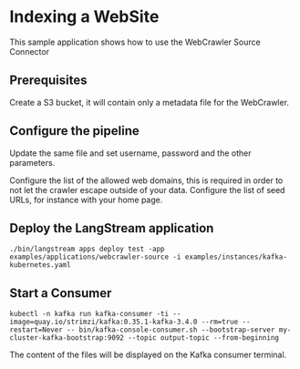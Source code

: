 # Indexing a WebSite

This sample application shows how to use the WebCrawler Source Connector

## Prerequisites

Create a S3 bucket, it will contain only a metadata file for the WebCrawler.

## Configure the pipeline

Update the same file and set username, password and the other parameters.

Configure the list of the allowed web domains, this is required in order to not let the crawler escape outside of your data.
Configure the list of seed URLs, for instance with your home page.


## Deploy the LangStream application

```
./bin/langstream apps deploy test -app examples/applications/webcrawler-source -i examples/instances/kafka-kubernetes.yaml
```

## Start a Consumer
```
kubectl -n kafka run kafka-consumer -ti --image=quay.io/strimzi/kafka:0.35.1-kafka-3.4.0 --rm=true --restart=Never -- bin/kafka-console-consumer.sh --bootstrap-server my-cluster-kafka-bootstrap:9092 --topic output-topic --from-beginning
```

The content of the files will be displayed on the Kafka consumer terminal.
